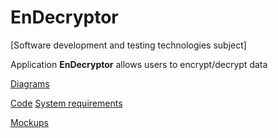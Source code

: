 # EnDecryptor
[Software development and testing technologies subject]

Application **EnDecryptor** allows users to encrypt/decrypt data

[Diagrams](https://github.com/APridy/EnDecryptor/tree/main/Documents/Diagrams)  

[Code](https://github.com/APridy/EnDecryptor/tree/main/Code)
[System requirements](https://github.com/APridy/EnDecryptor/blob/main/Documents/Requirements/SRS.md)  

[Mockups](https://github.com/APridy/EnDecryptor/blob/main/Documents/Mockup/Mockup.png)


